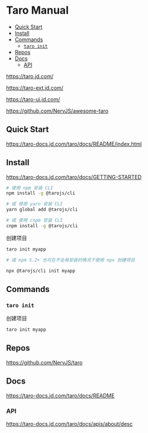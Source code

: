 <!-- omit in toc -->
# Taro Manual

- [Quick Start](#quick-start)
- [Install](#install)
- [Commands](#commands)
  - [`taro init`](#taro-init)
- [Repos](#repos)
- [Docs](#docs)
  - [API](#api)

<https://taro.jd.com/>

<https://taro-ext.jd.com/>

<https://taro-ui.jd.com/>

<https://github.com/NervJS/awesome-taro>

## Quick Start

<https://taro-docs.jd.com/taro/docs/README/index.html>

## Install

<https://taro-docs.jd.com/taro/docs/GETTING-STARTED>

```bash
# 使用 npm 安装 CLI
npm install -g @tarojs/cli

# 或 使用 yarn 安装 CLI
yarn global add @tarojs/cli

# 或 使用 cnpm 安装 CLI
cnpm install -g @tarojs/cli
```

创建项目

```bash
taro init myapp

# 或 npm 5.2+ 也可在不全局安装的情况下使用 npx 创建项目

npx @tarojs/cli init myapp
```

## Commands

### `taro init`

创建项目

```bash
taro init myapp
```

## Repos

<https://github.com/NervJS/taro>

## Docs

<https://taro-docs.jd.com/taro/docs/README>

### API

<https://taro-docs.jd.com/taro/docs/apis/about/desc>

